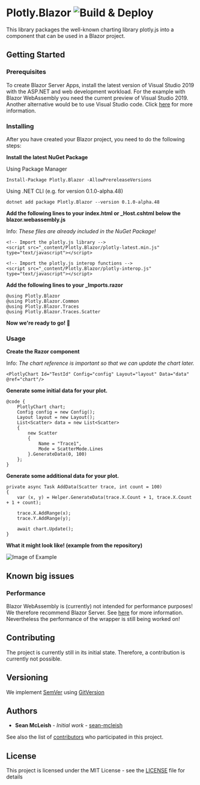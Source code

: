 # Plotly.Blazor ![Build & Deploy](https://github.com/LayTec-AG/Plotly.Blazor/workflows/Build%20&%20Deploy/badge.svg)
This library packages the well-known charting library plotly.js into a component that can be used in a Blazor project. 

## Getting Started
### Prerequisites

To create Blazor Server Apps, install the latest version of Visual Studio 2019 with the ASP.NET and web development workload.
For the example with Blazor WebAssembly you need the current preview of Visual Studio 2019.
Another alternative would be to use Visual Studio code. Click [here](https://docs.microsoft.com/en-us/aspnet/core/blazor/get-started?view=aspnetcore-3.1&tabs=visual-studio-code) for more information.

### Installing

After you have created your Blazor project, you need to do the following steps:


**Install the latest NuGet Package**

Using Package Manager
```
Install-Package Plotly.Blazor -AllowPrereleaseVersions
```

Using .NET CLI (e.g. for version 0.1.0-alpha.48)
```
dotnet add package Plotly.Blazor --version 0.1.0-alpha.48
```


**Add the following lines to your index.html or _Host.cshtml below the blazor.webassembly.js**

Info: *These files are already included in the NuGet Package!*

```
<!-- Import the plotly.js library -->
<script src="_content/Plotly.Blazor/plotly-latest.min.js" type="text/javascript"></script>

<!-- Import the plotly.js interop functions -->
<script src="_content/Plotly.Blazor/plotly-interop.js" type="text/javascript"></script>
```

**Add the following lines to your _Imports.razor**

```
@using Plotly.Blazor
@using Plotly.Blazor.Common
@using Plotly.Blazor.Traces
@using Plotly.Blazor.Traces.Scatter
```

**Now we're ready to go! :tada:**

### Usage

**Create the Razor component**

Info: *The chart reference is important so that we can update the chart later.*

```
<PlotlyChart Id="TestId" Config="config" Layout="layout" Data="data" @ref="chart"/>
```

**Generate some initial data for your plot.**

```
@code {
    PlotlyChart chart;
    Config config = new Config();
    Layout layout = new Layout();
    List<Scatter> data = new List<Scatter>
    {
        new Scatter
        {
            Name = "Trace1",
            Mode = ScatterMode.Lines
        }.GenerateData(0, 100)
    };
}
```

**Generate some additional data for your plot.**

```
private async Task AddData(Scatter trace, int count = 100)
{
    var (x, y) = Helper.GenerateData(trace.X.Count + 1, trace.X.Count + 1 + count);

    trace.X.AddRange(x);
    trace.Y.AddRange(y);

    await chart.Update();
}
```

**What it might look like!  (example from the repository)**

![Image of Example](https://i.imgur.com/WU4tdSA.png)

## Known big issues
### Performance
Blazor WebAssembly is (currently) not intended for performance purposes! We therefore recommend Blazor Server.
See [here](https://devblogs.microsoft.com/aspnet/blazor-webassembly-3-2-0-preview-4-release-now-available/#comment-1919) for more information. 
Nevertheless the performance of the wrapper is still being worked on!

## Contributing

The project is currently still in its initial state. Therefore, a contribution is currently not possible.

## Versioning

We implement [SemVer](http://semver.org/) using [GitVersion](https://github.com/GitTools/GitVersion/)

## Authors

* **Sean McLeish** - *Initial work* - [sean-mcleish](https://github.com/sean-mcleish)

See also the list of [contributors](https://github.com/LayTec-AG/Plotly.Blazor/contributors) who participated in this project.

## License

This project is licensed under the MIT License - see the [LICENSE](LICENSE) file for details
